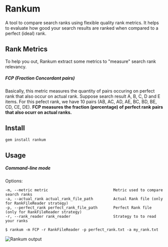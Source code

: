 # Rankum
A tool to compare search ranks using flexible quality rank metrics.
It helps to evaluate how good your search results are ranked when compared to a perfect (ideal) rank.

## Rank Metrics
To help you out, Rankum extract some metrics to "measure" search rank relevancy.

##### FCP (Fraction Concordant pairs)
Basically, this metric measures the quantity of pairs occuring on perfect rank that also occur on actual rank.
Suppose search result A, B, C, D and E items. For this pefect rank, we have 10 pairs (AB, AC, AD, AE, BC, BD, BE, CD, CE, DE). 
**FCP measures the fraction (percentage) of perfect rank pairs that also ocurr on actual ranks.**

## Install

```ruby
gem install rankum
```

## Usage

##### Command-line mode

Options:
```shell
-m, --metric metric                             Metric used to compare search ranks
-a, --actual_rank actual_rank_file_path         Actual Rank file (only for RankFileReader strategy)
-p, --perfect_rank perfect_rank_file_path       Perfect Rank file (only for RankFileReader strategy)
-r, --rank_reader rank_reader                   Strategy to to read your ranks
```

```shell
$ rankum -m FCP -r RankFileReader -p perfect_rank.txt -a my_rank.txt
```
![Rankum output](http://thecodeknight.herokuapp.com/img/rankum_output.png)
